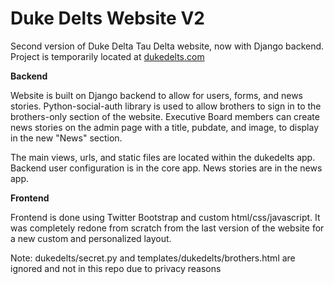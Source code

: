 # Duke Delts Website V2

Second version of Duke Delta Tau Delta website, now with Django backend. Project is temporarily located at 
<a href="https://dukedelts.com/">dukedelts.com</a>


<b>Backend</b>

Website is built on Django backend to allow for users, forms, and news stories. Python-social-auth library is used to allow
brothers to sign in to the brothers-only section of the website. Executive Board members can create news stories on the admin
page with a title, pubdate, and image, to display in the new "News" section.

The main views, urls, and static files are located within the dukedelts app. Backend user configuration is in the core app.
News stories are in the news app.

<b>Frontend</b>

Frontend is done using Twitter Bootstrap and custom html/css/javascript. It was completely redone from scratch from the last
version of the website for a new custom and personalized layout.

Note:
dukedelts/secret.py and templates/dukedelts/brothers.html are ignored and not in this repo due to privacy reasons
